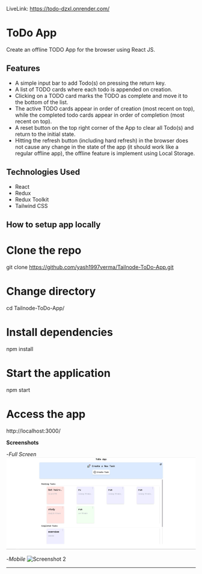 LiveLink: https://todo-dzxl.onrender.com/

# ToDo App
Create an offline TODO App for the browser using React JS.

## Features
+ A simple input bar to add Todo(s) on pressing the return key.
+ A list of TODO cards where each todo is appended on creation.
+ Clicking on a TODO card marks the TODO as complete and move it to the
bottom of the list.
+ The active TODO cards appear in order of creation (most recent on top), while
the completed todo cards appear in order of completion (most recent on top).
+ A reset button on the top right corner of the App to clear all Todo(s) and return to the
initial state.
+ Hitting the refresh button (including hard refresh) in the browser does not cause
any change in the state of the app (it should work like a regular offline app), the offline feature is implement using Local Storage.

## Technologies Used

- React
- Redux
- Redux Toolkit
- Tailwind CSS

## How to setup app locally

# Clone the repo
git clone https://github.com/yash1997verma/Tailnode-ToDo-App.git

# Change directory
cd Tailnode-ToDo-App/

# Install dependencies
npm install

# Start the application
npm start

# Access the app
http://localhost:3000/


**Screenshots**

   

   -*Full Screen* 
   ![Screenshot 1](./public/screenshots/fullscreen.JPG)
     

   -*Mobile*
   ![Screenshot 2](./client/public/screenshots/mobile.JPG)
     
 ---
